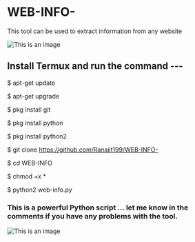# WEB-INFO-
This tool can be used to extract information from any website

![This is an image](https://www.google.com/imgres?imgurl=https%3A%2F%2Fdev.w3.org%2FSVG%2Ftools%2Fsvgweb%2Fsamples%2Fsvg-files%2Fandroid.svg&imgrefurl=https%3A%2F%2Fdev.w3.org%2FSVG%2Ftools%2Fsvgweb%2Fsamples%2Fsvg-files%2F&tbnid=BHrUrYSgTwYacM&vet=1&docid=wUtPcGPcUfG9FM&w=732&h=800&source=sh%2Fx%2Fim)

## Install Termux and run the command ---

$ apt-get update

$ apt-get upgrade

$ pkg install git

$ pkg install python

$ pkg install python2

$ git clone https://github.com/Ranajit199/WEB-INFO-

$ cd WEB-INFO

$ chmod +x *

$ python2 web-info.py


### This is a powerful Python script ... let me know in the comments if you have any problems with the tool.

![This is an image](https://myoctocat.com/assets/images/base-octocat.svg)

